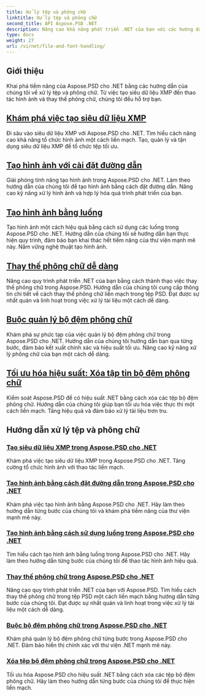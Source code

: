 ```yaml
---
title: Xử lý tệp và phông chữ
linktitle: Xử lý tệp và phông chữ
second_title: API Aspose.PSD .NET
description: Nâng cao khả năng phát triển .NET của bạn với các hướng dẫn Aspose.PSD. Tìm hiểu cách thay thế phông chữ, tạo siêu dữ liệu XMP và quản lý bộ đệm để có hiệu quả công việc tối ưu.
type: docs
weight: 27
url: /vi/net/file-and-font-handling/
---
```

## Giới thiệu

Khai phá tiềm năng của Aspose.PSD cho .NET bằng các hướng dẫn của chúng tôi về xử lý tệp và phông chữ. Từ việc tạo siêu dữ liệu XMP đến thao tác hình ảnh và thay thế phông chữ, chúng tôi đều hỗ trợ bạn.

## [Khám phá việc tạo siêu dữ liệu XMP](./create-xmp-metadata/)
Đi sâu vào siêu dữ liệu XMP với Aspose.PSD cho .NET. Tìm hiểu cách nâng cao khả năng tổ chức hình ảnh một cách liền mạch. Tạo, quản lý và tận dụng siêu dữ liệu XMP để tổ chức tệp tối ưu.

## [Tạo hình ảnh với cài đặt đường dẫn](./create-images-setting-path/)
Giải phóng tính năng tạo hình ảnh trong Aspose.PSD cho .NET. Làm theo hướng dẫn của chúng tôi để tạo hình ảnh bằng cách đặt đường dẫn. Nâng cao kỹ năng xử lý hình ảnh và hợp lý hóa quá trình phát triển của bạn.

## [Tạo hình ảnh bằng luồng](./create-images-using-stream/)
Tạo hình ảnh một cách hiệu quả bằng cách sử dụng các luồng trong Aspose.PSD cho .NET. Hướng dẫn của chúng tôi sẽ hướng dẫn bạn thực hiện quy trình, đảm bảo bạn khai thác hết tiềm năng của thư viện mạnh mẽ này. Nắm vững nghệ thuật tạo hình ảnh.

## [Thay thế phông chữ dễ dàng](./font-replacement/)
Nâng cao quy trình phát triển .NET của bạn bằng cách thành thạo việc thay thế phông chữ trong Aspose.PSD. Hướng dẫn của chúng tôi cung cấp thông tin chi tiết về cách thay thế phông chữ liền mạch trong tệp PSD. Đạt được sự nhất quán và linh hoạt trong việc xử lý tài liệu một cách dễ dàng.

## [Buộc quản lý bộ đệm phông chữ](./force-font-cache/)
Khám phá sự phức tạp của việc quản lý bộ đệm phông chữ trong Aspose.PSD cho .NET. Hướng dẫn của chúng tôi hướng dẫn bạn qua từng bước, đảm bảo kết xuất chính xác và hiệu suất tối ưu. Nâng cao kỹ năng xử lý phông chữ của bạn một cách dễ dàng.

## [Tối ưu hóa hiệu suất: Xóa tập tin bộ đệm phông chữ](./remove-font-cache-files/)
Kiểm soát Aspose.PSD để có hiệu suất .NET bằng cách xóa các tệp bộ đệm phông chữ. Hướng dẫn của chúng tôi giúp bạn tối ưu hóa việc thực thi một cách liền mạch. Tăng hiệu quả và đảm bảo xử lý tài liệu trơn tru.

## Hướng dẫn xử lý tệp và phông chữ
### [Tạo siêu dữ liệu XMP trong Aspose.PSD cho .NET](./create-xmp-metadata/)
Khám phá việc tạo siêu dữ liệu XMP trong Aspose.PSD cho .NET. Tăng cường tổ chức hình ảnh với thao tác liền mạch.
### [Tạo hình ảnh bằng cách đặt đường dẫn trong Aspose.PSD cho .NET](./create-images-setting-path/)
Khám phá việc tạo hình ảnh bằng Aspose.PSD cho .NET. Hãy làm theo hướng dẫn từng bước của chúng tôi và khám phá tiềm năng của thư viện mạnh mẽ này.
### [Tạo hình ảnh bằng cách sử dụng luồng trong Aspose.PSD cho .NET](./create-images-using-stream/)
Tìm hiểu cách tạo hình ảnh bằng luồng trong Aspose.PSD cho .NET. Hãy làm theo hướng dẫn từng bước của chúng tôi để thao tác hình ảnh hiệu quả.
### [Thay thế phông chữ trong Aspose.PSD cho .NET](./font-replacement/)
Nâng cao quy trình phát triển .NET của bạn với Aspose.PSD. Tìm hiểu cách thay thế phông chữ trong tệp PSD một cách liền mạch bằng hướng dẫn từng bước của chúng tôi. Đạt được sự nhất quán và linh hoạt trong việc xử lý tài liệu một cách dễ dàng.
### [Buộc bộ đệm phông chữ trong Aspose.PSD cho .NET](./force-font-cache/)
Khám phá quản lý bộ đệm phông chữ từng bước trong Aspose.PSD cho .NET. Đảm bảo hiển thị chính xác với thư viện .NET mạnh mẽ này. 
### [Xóa tệp bộ đệm phông chữ trong Aspose.PSD cho .NET](./remove-font-cache-files/)
Tối ưu hóa Aspose.PSD cho hiệu suất .NET bằng cách xóa các tệp bộ đệm phông chữ. Hãy làm theo hướng dẫn từng bước của chúng tôi để thực hiện liền mạch.
